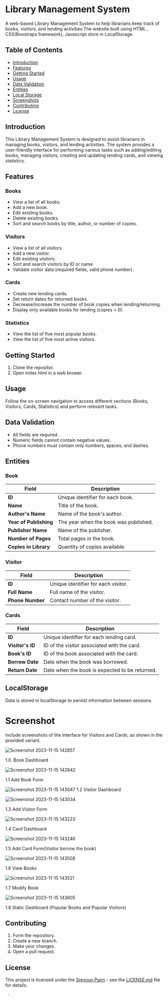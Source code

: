 # Library Management System
A web-based Library Management System to help librarians keep track of books, visitors, and lending activities.The website built using HTML , CSS(Boostraps framework), Javascript store in LocalStorage. 

## Table of Contents
- [Introduction](#introduction)
- [Features](#features)
- [Getting Started](#getting-started)
- [Usage](#usage)
- [Data Validation](#data-validation)
- [Entities](#entities)
- [Local Storage](#local-storage)
- [Screenshots](#screenshots)
- [Contributing](#contributing)
- [License](#license)

## Introduction
  This Library Management System is designed to assist librarians in managing books, visitors, and lending activities. The system provides a user-friendly interface for performing various tasks such as adding/editing books, managing visitors, creating and updating lending cards, and viewing statistics.

## Features

### Books

- View a list of all books.
- Add a new book.
- Edit existing books.
- Delete existing books.
- Sort and search books by title, author, or number of copies.

### Visitors

- View a list of all visitors.
- Add a new visitor.
- Edit existing visitors.
- Sort and search visitors by ID or name.
- Validate visitor data (required fields, valid phone number).

### Cards

- Create new lending cards.
- Set return dates for returned books.
- Decrease/increase the number of book copies when lending/returning.
- Display only available books for lending (copies > 0).

### Statistics

- View the list of five most popular books.
- View the list of five most active visitors.

## Getting Started 
1. Clone the repositor.
2. Open index.html in a web brower.

## Usage
Follow the on-screen navigation to access different sections (Books, Visitors, Cards, Statistics) and perform relevant tasks.

## Data Validation
- All fields are required.
- Numeric fields cannot contain negative values.
- Phone numbers must contain only numbers, spaces, and dashes.

## Entities

### Book

| Field                  | Description                          |
|------------------------|--------------------------------------|
| **ID**                 | Unique identifier for each book.     |
| **Name**               | Title of the book.                   |
| **Author's Name**      | Name of the book's author.           |
| **Year of Publishing** | The year when the book was published.|
| **Publisher Name**     | Name of the publisher.               |
| **Number of Pages**    | Total pages in the book.             |
| **Copies in Library**  | Quantity of copies available.        |

### Visitor

| Field          | Description                        |
|----------------|------------------------------------|
| **ID**         | Unique identifier for each visitor.|
| **Full Name**  | Full name of the visitor.           |
| **Phone Number**| Contact number of the visitor.      |

### Cards

| Field          | Description                             |
|----------------|-----------------------------------------|
| **ID**         | Unique identifier for each lending card.|
| **Visitor's ID**| ID of the visitor associated with the card.|
| **Book's ID**  | ID of the book associated with the card.   |
| **Borrow Date** | Date when the book was borrowed.           |
| **Return Date** | Date when the book is expected to be returned.|

## LocalStorage
Data is stored in localStorage to persist information between sessions.

# Screenshot

  Include screenshots of the interface for Visitors and Cards, as shown in the provided variant.

![Screenshot 2023-11-15 142857](https://github.com/sreyounpann/Librarian-Website/assets/83297826/26b3c0e9-7420-4a92-bcb3-7d0bd201f6d6)

1.0. Book Dashboard 

![Screenshot 2023-11-15 142842](https://github.com/sreyounpann/Librarian-Website/assets/83297826/4ca8c86a-b8b3-4c9f-a5d3-8d869f792d58)

1.1 Add Book Form 

![Screenshot 2023-11-15 143047](https://github.com/sreyounpann/Librarian-Website/assets/83297826/5e225e22-a73b-4824-b99f-2aa08fad045d)
1.2 Visitor Dashboard

![Screenshot 2023-11-15 143034](https://github.com/sreyounpann/Librarian-Website/assets/83297826/e946fa31-1100-4aa3-8649-00c417d497dc)

1.3 Add Visitor Form 

![Screenshot 2023-11-15 143223](https://github.com/sreyounpann/Librarian-Website/assets/83297826/9ebf4627-3400-499f-b7c5-09c74bd156b8)

1.4 Card Dashboard

![Screenshot 2023-11-15 143246](https://github.com/sreyounpann/Librarian-Website/assets/83297826/3de93f9f-8eac-4155-bb04-d03e28443a42)

1.5 Add Card Form(Visitor borrow the book)

![Screenshot 2023-11-15 143508](https://github.com/sreyounpann/Librarian-Website/assets/83297826/1801dbdd-004f-4aab-9de3-f24c55ca5d19)

1.6 View Books 

![Screenshot 2023-11-15 143521](https://github.com/sreyounpann/Librarian-Website/assets/83297826/ed8d94fa-0a8e-4d8a-8bd7-ec7f528e4e9c)

1.7 Modify Book

![Screenshot 2023-11-15 143605](https://github.com/sreyounpann/Librarian-Website/assets/83297826/5db5a98f-924f-4f5e-b9e9-7d0c37befe5f)

1.8 Static Dashboard (Popular Books and Popular Visitors)  

## Contributing
1. Form the repository.
2. Create a new branch.
3. Make your changes.
4. Open a pull request.

## License
This project is licensed under the [Sreyoun Pann](https://github.com/sreyounpann) - see the [LICENSE.md](LICENSE.md) file for details.













     - 
  
  
